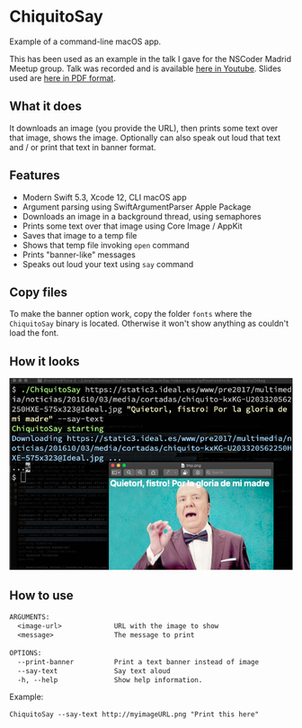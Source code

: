 # ChiquitoSay

Example of a command-line macOS app.

This has been used as an example in the talk I gave for the NSCoder Madrid Meetup group. Talk was recorded and is available [here in Youtube](https://www.youtube.com/watch?v=hFjWAq56nkU). Slides used are [here in PDF format](Swift-Scripting.pdf). 

## What it does

It downloads an image (you provide the URL), then prints some text over that image, shows the image. Optionally can also speak out loud that text and / or print that text in banner format. 

## Features

- Modern Swift 5.3, Xcode 12, CLI macOS app
- Argument parsing using SwiftArgumentParser Apple Package
- Downloads an image in a background thread, using semaphores
- Prints some text over that image using Core Image / AppKit
- Saves that image to a temp file
- Shows that temp file invoking `open` command
- Prints "banner-like" messages
- Speaks out loud your text using `say` command

## Copy files

To make the banner option work, copy the folder `fonts` where the `ChiquitoSay` binary is located. Otherwise it won't show anything as couldn't load the font.

## How it looks

![](img/chiquitosay.png)

## How to use

```
ARGUMENTS:
  <image-url>             URL with the image to show
  <message>               The message to print

OPTIONS:
  --print-banner          Print a text banner instead of image
  --say-text              Say text aloud
  -h, --help              Show help information.
```

Example:

```
ChiquitoSay --say-text http://myimageURL.png "Print this here"
```
